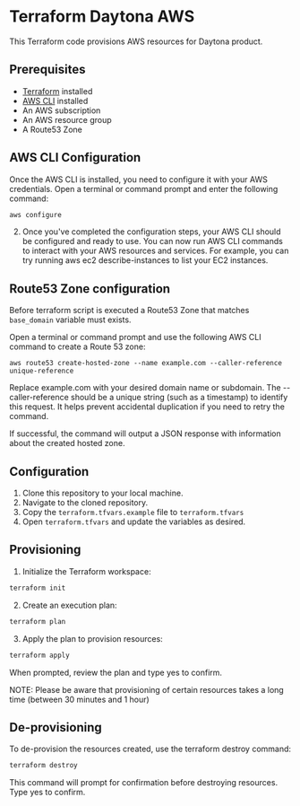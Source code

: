 # Terraform Daytona AWS

This Terraform code provisions AWS resources for Daytona product.

## Prerequisites

- [Terraform](https://www.terraform.io/downloads.html) installed
- [AWS CLI](https://aws.amazon.com/cli) installed
- An AWS subscription
- An AWS resource group
- A Route53 Zone

## AWS CLI Configuration

Once the AWS CLI is installed, you need to configure it with your AWS credentials. Open a terminal or command prompt and enter the following command:

```sh
aws configure
```

2. Once you've completed the configuration steps, your AWS CLI should be configured and ready to use. You can now run AWS CLI commands to interact with your AWS resources and services. For example, you can try running aws ec2 describe-instances to list your EC2 instances.

## Route53 Zone configuration

Before terraform script is executed a Route53 Zone that matches `base_domain` variable must exists.

Open a terminal or command prompt and use the following AWS CLI command to create a Route 53 zone:

```aws route53 create-hosted-zone --name example.com --caller-reference unique-reference```

Replace example.com with your desired domain name or subdomain. The --caller-reference should be a unique string (such as a timestamp) to identify this request. It helps prevent accidental duplication if you need to retry the command.

If successful, the command will output a JSON response with information about the created hosted zone.

## Configuration

1. Clone this repository to your local machine.
2. Navigate to the cloned repository.
3. Copy the `terraform.tfvars.example` file to `terraform.tfvars`
3. Open `terraform.tfvars` and update the variables as desired.

## Provisioning

1. Initialize the Terraform workspace:
```sh
terraform init
```

2. Create an execution plan:

```sh
terraform plan
```

3. Apply the plan to provision resources:
```sh
terraform apply
```

When prompted, review the plan and type yes to confirm.

NOTE: Please be aware that provisioning of certain resources takes a long time (between 30 minutes and 1 hour)

## De-provisioning
To de-provision the resources created, use the terraform destroy command:

```sh
terraform destroy
```

This command will prompt for confirmation before destroying resources. Type yes to confirm.